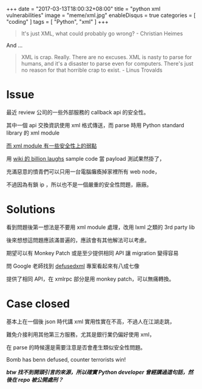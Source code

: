+++
date = "2017-03-13T18:00:32+08:00"
title = "python xml vulnerabilities"
image = "meme/xml.jpg"
enableDisqus = true
categories = [
    "coding"
]
tags = [
    "Python",
    "xml"
]
+++

> It's just XML, what could probably go wrong? - Christian Heimes

<!--more-->

And ...

> XML is crap. Really. There are no excuses. XML is nasty to parse for humans, and it's a disaster to parse even for computers. There's just no reason for that horrible crap to exist. - Linus Trovalds

# Issue
最近 review 公司的一些外部服務的 callback api 的安全性。

其中一個 api 交換資訊使用 xml 格式傳送，而 parse 時用 Python standard library 的 xml module

[而 xml module 有一些安全性上的弱點](https://docs.python.org/2/library/xml.html#xml-vulnerabilities)

用 [wiki 的 billion laughs](https://en.wikipedia.org/wiki/Billion_laughs) sample code 當 payload 測試果然掛了，

充滿惡意的憤青們可以只用一台電腦癱瘓掉家裡所有 web node，

不過因為有鎖 ip ，所以也不是一個嚴重的安全性問題，廠廠。


# Solutions

看到問題後第一想法是不要用 xml module 處理，改用 lxml 之類的 3rd party lib

後來想想這問題應該滿普遍的，應該會有其他解法可以考慮。

期望可以有 Monkey Patch 或是至少提供相同 API 讓 migration 變得容易

問 Google 老師找到 [defusedxml](https://github.com/tiran/defusedxml) 專案看起來有八成七像

提供了相同 API，在 xmlrpc 部分是用 monkey patch，可以無痛轉換。


# Case closed
基本上在一個後 json 時代講 xml 實用性實在不高，不過人在江湖走跳，

難免介接利用其他第三方服務，尤其是銀行業仍偏好使用 xml，

在 parse 的時候還是需要注意是否會產生類似安全性問題。

Bomb has benn defused, counter terrorists win!

___btw 找不到開頭引言的來源，所以確實 Python developer 曾經講過這句話，然後在 repo 被公開處刑？___
